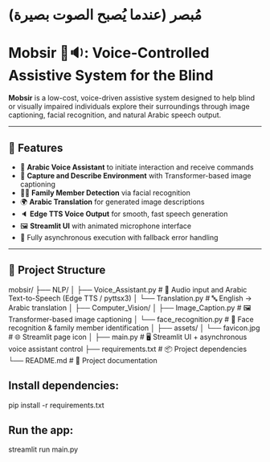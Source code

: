 #                                                                         مُبصر  (عندما يُصبح الصوت بصيرة)


 # Mobsir 👀🔉: Voice-Controlled Assistive System for the Blind

**Mobsir** is a low-cost, voice-driven assistive system designed to help blind or visually impaired individuals explore their surroundings through image captioning, facial recognition, and natural Arabic speech output.

---

## 🚀 Features

- 🎤 **Arabic Voice Assistant** to initiate interaction and receive commands
- 📸 **Capture and Describe Environment** with Transformer-based image captioning
- 🧑‍🦱 **Family Member Detection** via facial recognition
- 🌍 **Arabic Translation** for generated image descriptions
- 🔈 **Edge TTS Voice Output** for smooth, fast speech generation
- 🖼️ **Streamlit UI** with animated microphone interface
- 🧠 Fully asynchronous execution with fallback error handling

---

## 📁 Project Structure

mobsir/
├── NLP/
│   ├── Voice_Assistant.py         # 🎤 Audio input and Arabic Text-to-Speech (Edge TTS / pyttsx3)
│   └── Translation.py             # 🔤 English → Arabic translation
│
├── Computer_Vision/
│   ├── Image_Caption.py           # 🖼️ Transformer-based image captioning
│   └── face_recognition.py        # 👤 Face recognition & family member identification
│
├── assets/
│   └── favicon.jpg                # 🌐 Streamlit page icon
│
├── main.py                        # 🖥️ Streamlit UI + asynchronous voice assistant control
├── requirements.txt               # 📦 Project dependencies
└── README.md                      # 📄 Project documentation



## Install dependencies:

pip install -r requirements.txt


## Run the app:

streamlit run main.py

